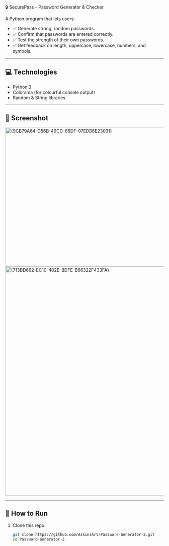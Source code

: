 🔒 SecurePass - Password Generator & Checker

A Python program that lets users:

- ✅ Generate strong, random passwords.
- ✅ Confirm that passwords are entered correctly.
- ✅ Test the strength of their own passwords.
- ✅ Get feedback on length, uppercase, lowercase, numbers, and symbols.

---

## 💻 Technologies
- Python 3
- Colorama (for colourful console output)
- Random & String libraries

---

## 📸 Screenshot
<img width="596" height="442" alt="{9CB79A64-D56B-49CC-86DF-07EDB6E23031}" src="https://github.com/user-attachments/assets/8c6a81b0-8ff1-473e-a8a2-c081a4ee3a34" />
<img width="603" height="728" alt="{713BD662-EC10-402E-BDFE-B66322F433FA}" src="https://github.com/user-attachments/assets/a153817a-01e0-4596-aec2-96702db73b7a" />


---

## 🚀 How to Run
1. Clone this repo:
   ```bash
   git clone https://github.com/AskinsArt/Password-Generator-2.git
   cd Password-Generator-2
